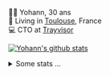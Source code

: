 <p>
  👨🏻 <bold>Yohann</bold>, 30 ans<br/>
  💼 Living in <a href="https://www.google.com/maps?q=toulouse">Toulouse</a>, France<br/>
  💻 CTO at <a href="https://trayvisor.com/">Trayvisor</a><br/>
</p>

<a href="https://github.com/anuraghazra/github-readme-stats"><img align="center" src="https://github-readme-stats-dviw-8taegaswk-yohann84ls-projects.vercel.app//api?username=yohann84L&show_icons=true&include_all_commits=true" alt="Yohann's github stats" /> </a>


<details>
  <summary>Some stats ...</summary><br/>
  

<!--START_SECTION:waka-->
![Code Time](http://img.shields.io/badge/Code%20Time-1%2C296%20hrs%2028%20mins-blue)

![Profile Views](http://img.shields.io/badge/Profile%20Views-1-blue)

**🐱 My GitHub Data** 

> 📦 441.0 kB Used in GitHub's Storage 
 > 
> 🏆 482 Contributions in the Year 2025
 > 
> 🚫 Not Opted to Hire
 > 
> 📜 26 Public Repositories 
 > 
> 🔑 21 Private Repositories 
 > 
**I'm an Early 🐤** 

```text
🌞 Morning                28638 commits       ███████░░░░░░░░░░░░░░░░░░   29.49 % 
🌆 Daytime                56340 commits       ███████████████░░░░░░░░░░   58.01 % 
🌃 Evening                11991 commits       ███░░░░░░░░░░░░░░░░░░░░░░   12.35 % 
🌙 Night                  145 commits         ░░░░░░░░░░░░░░░░░░░░░░░░░   00.15 % 
```
📅 **I'm Most Productive on Wednesday** 

```text
Monday                   18775 commits       █████░░░░░░░░░░░░░░░░░░░░   19.33 % 
Tuesday                  18253 commits       █████░░░░░░░░░░░░░░░░░░░░   18.80 % 
Wednesday                19795 commits       █████░░░░░░░░░░░░░░░░░░░░   20.38 % 
Thursday                 19670 commits       █████░░░░░░░░░░░░░░░░░░░░   20.25 % 
Friday                   18842 commits       █████░░░░░░░░░░░░░░░░░░░░   19.40 % 
Saturday                 710 commits         ░░░░░░░░░░░░░░░░░░░░░░░░░   00.73 % 
Sunday                   1069 commits        ░░░░░░░░░░░░░░░░░░░░░░░░░   01.10 % 
```


📊 **This Week I Spent My Time On** 

```text
🕑︎ Time Zone: Europe/Paris

💬 Programming Languages: 
Image (svg)              15 hrs 7 mins       ███████████████████░░░░░░   76.61 % 
HTTP Request             3 hrs 18 mins       ████░░░░░░░░░░░░░░░░░░░░░   16.72 % 
Other                    1 hr 18 mins        ██░░░░░░░░░░░░░░░░░░░░░░░   06.67 % 

🔥 Editors: 
Zed                      19 hrs 41 mins      █████████████████████████   99.80 % 
Figma                    1 min               ░░░░░░░░░░░░░░░░░░░░░░░░░   00.13 % 
Postman                  0 secs              ░░░░░░░░░░░░░░░░░░░░░░░░░   00.07 % 

💻 Operating System: 
Mac                      19 hrs 44 mins      █████████████████████████   100.00 % 
```

**I Mostly Code in Python** 

```text
Python                   26 repos            ██████████████░░░░░░░░░░░   55.32 % 
Jupyter Notebook         4 repos             ██░░░░░░░░░░░░░░░░░░░░░░░   08.51 % 
JavaScript               3 repos             ██░░░░░░░░░░░░░░░░░░░░░░░   06.38 % 
HTML                     2 repos             █░░░░░░░░░░░░░░░░░░░░░░░░   04.26 % 
Shell                    1 repo              █░░░░░░░░░░░░░░░░░░░░░░░░   02.13 % 
```




 Last Updated on 27/06/2025 00:43:43 UTC
<!--END_SECTION:waka-->
